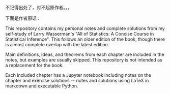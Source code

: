 不记得出处了，对不起原作者。。。

下面是作者原话：

This repository contains my personal notes and complete solutions from my self-study of Larry Wasserman's "All of Statistics: A Concise Course in Statistical Inference".  This follows an older edition of the book, though there is almost complete overlap with the latest edition.

Main definitions, ideas, and theorems from each chapter are included in the notes, but examples are usually skipped.  This repository is not intended as a replacement for the book.

Each included chapter has a Jupyter notebook including notes on the chapter and exercise solutions -- notes and solutions using LaTeX in markdown and executable Python.